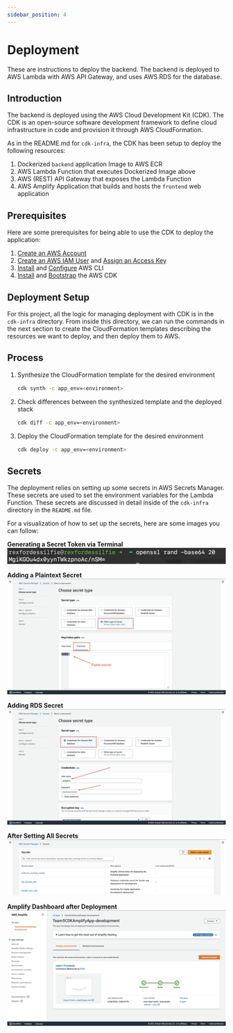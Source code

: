 ```yaml
---
sidebar_position: 4
---
```


# Deployment

These are instructions to deploy the backend. The backend is deployed to AWS Lambda with AWS API Gateway, and uses AWS RDS for the database.

## Introduction
The backend is deployed using the AWS Cloud Development Kit (CDK). The CDK is an open-source software development framework to define cloud infrastructure in code and provision it through AWS CloudFormation.

As in the README.md for `cdk-infra`, the CDK has been setup to deploy the following resources:
1. Dockerized `backend` application Image to AWS ECR
2. AWS Lambda Function that executes Dockerized Image above
3. AWS (REST) API Gateway that exposes the Lambda Function
4. AWS Amplify Application that builds and hosts the `frontend` web application

## Prerequisites

Here are some prerequisites for being able to use the CDK to deploy the application:

1. [Create an AWS Account](https://docs.aws.amazon.com/accounts/latest/reference/manage-acct-creating.html)
2. [Create an AWS IAM User](https://docs.aws.amazon.com/IAM/latest/UserGuide/id_users_create.html) and [Assign an Access Key](https://docs.aws.amazon.com/IAM/latest/UserGuide/id_credentials_access-keys.html#Using_CreateAccessKey)
3. [Install](https://docs.aws.amazon.com/cli/latest/userguide/cli-chap-install.html) and [Configure](https://docs.aws.amazon.com/cli/latest/userguide/cli-chap-configure.html) AWS CLI
4. [Install](https://docs.aws.amazon.com/cdk/v2/guide/getting_started.html#getting_started_install) and [Bootstrap](https://docs.aws.amazon.com/cdk/v2/guide/getting_started.html#getting_started_bootstrap) the AWS CDK


## Deployment Setup
For this project, all the logic for managing deployment with CDK is in the `cdk-infra` directory. From inside this directory, we can run the commands in the next section to create the CloudFormation templates describing the resources we want to deploy, and then deploy them to AWS.

## Process
1. Synthesize the CloudFormation template for the desired environment
    ```bash
    cdk synth -c app_env=<environment>
    ```
2. Check differences between the synthesized template and the deployed stack
    ```bash
    cdk diff -c app_env=<environment>
    ```
3. Deploy the CloudFormation template for the desired environment
    ```bash
    cdk deploy -c app_env=<environment>
    ```


## Secrets
The deployment relies on setting up some secrets in AWS Secrets Manager. These secrets are used to set the environment variables for the Lambda Function. These secrets are discussed in detail inside of the `cdk-infra` directory in the `README.md` file.

For a visualization of how to set up the secrets, here are some images you can follow:

**Generating a Secret Token via Terminal**
![Generating a Secret](./img/generating-secret.png)

**Adding a Plaintext Secret**
![Adding a Plaintext Secret](./img/adding-plaintext-secret.png)

**Adding RDS Secret**
![Adding RDS Secret](./img/adding-rds-credentials.png)

**After Setting All Secrets**
![After Setting All Secrets](./img/after-setting-secrets.png)

**Amplify Dashboard after Deployment**
![Amplify Dashboard after Deployment](./img/amplify-dashboard.png)